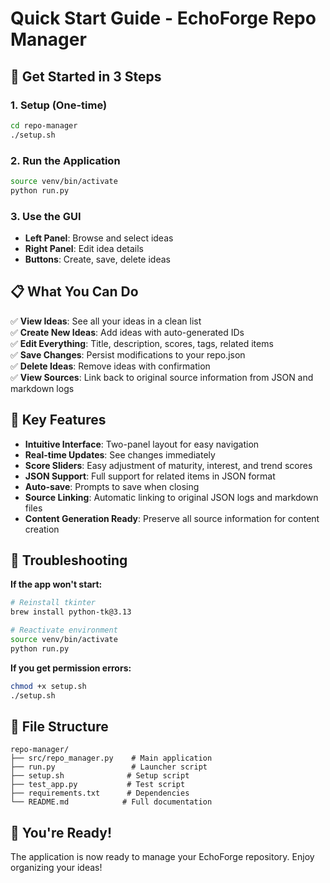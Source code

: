 # Quick Start Guide - EchoForge Repo Manager

## 🚀 Get Started in 3 Steps

### 1. Setup (One-time)
```bash
cd repo-manager
./setup.sh
```

### 2. Run the Application
```bash
source venv/bin/activate
python run.py
```

### 3. Use the GUI
- **Left Panel**: Browse and select ideas
- **Right Panel**: Edit idea details
- **Buttons**: Create, save, delete ideas

## 📋 What You Can Do

✅ **View Ideas**: See all your ideas in a clean list  
✅ **Create New Ideas**: Add ideas with auto-generated IDs  
✅ **Edit Everything**: Title, description, scores, tags, related items  
✅ **Save Changes**: Persist modifications to your repo.json  
✅ **Delete Ideas**: Remove ideas with confirmation  
✅ **View Sources**: Link back to original source information from JSON and markdown logs  

## 🎯 Key Features

- **Intuitive Interface**: Two-panel layout for easy navigation
- **Real-time Updates**: See changes immediately
- **Score Sliders**: Easy adjustment of maturity, interest, and trend scores
- **JSON Support**: Full support for related items in JSON format
- **Auto-save**: Prompts to save when closing
- **Source Linking**: Automatic linking to original JSON logs and markdown files
- **Content Generation Ready**: Preserve all source information for content creation

## 🔧 Troubleshooting

**If the app won't start:**
```bash
# Reinstall tkinter
brew install python-tk@3.13

# Reactivate environment
source venv/bin/activate
python run.py
```

**If you get permission errors:**
```bash
chmod +x setup.sh
./setup.sh
```

## 📁 File Structure
```
repo-manager/
├── src/repo_manager.py    # Main application
├── run.py                 # Launcher script
├── setup.sh              # Setup script
├── test_app.py           # Test script
├── requirements.txt      # Dependencies
└── README.md            # Full documentation
```

## 🎉 You're Ready!

The application is now ready to manage your EchoForge repository. Enjoy organizing your ideas! 